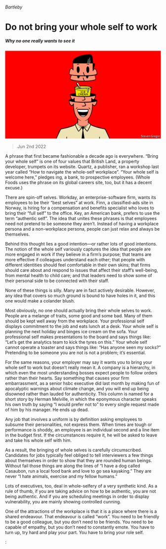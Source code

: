 ###### Bartleby

# Do not bring your whole self to work 

##### Why no one really wants to see it 

![image](images/20220604_WBD002.jpg) 

> Jun 2nd 2022 

A phrase that first became fashionable a decade ago is everywhere. “Bring your whole self” is one of four values that British Land, a property developer, trumpets on its website. Quartz, a publisher, ran a workshop last year called “How to navigate the whole-self workplace”. “Your whole self is welcome here,” pledges ing, a bank, to prospective employees. (Whole Foods uses the phrase on its global careers site, too, but it has a decent excuse.) 

There are spin-off selves. Workday, an enterprise-software firm, wants its employees to be their “best selves” at work. Finn, a classified-ads site in Norway, is hiring for a compensation and benefits specialist who loves to bring their “full self” to the office. Key, an American bank, prefers to use the term “authentic self”. The idea that unites these phrases is that employees need not pretend to be someone they aren’t. Instead of having a workplace persona and a non-workplace persona, people can just relax and always be themselves. 

Behind this thought lies a good intention—or rather lots of good intentions. The notion of the whole self variously captures the idea that people are more engaged in work if they believe in a firm’s purpose; that teams are more effective if colleagues understand each other; that people with different identities should feel comfortable in their own skins; that firms should care about and respond to issues that affect their staff’s well-being, from mental health to child care; and that leaders need to show some of their personal side to be connected with their staff. 

None of these things is silly. Many are in fact actively desirable. However, any idea that covers so much ground is bound to have holes in it, and this one would make a colander blush.

Most obviously, no one should actually bring their whole selves to work. People are a melange of traits, some good and some bad. Many of them should be kept well away from the workplace. Your professional self displays commitment to the job and eats lunch at a desk. Your whole self is planning the next holiday and binges ice cream on the sofa. Your professional self makes presentations to the board and says things like: “Let’s get the analytics team to kick the tyres on this.” Your whole self cannot operate a toaster and says things like: “Has anyone seen my socks?” Pretending to be someone you are not is not a problem; it’s essential. 

For the same reasons, your employer may say it wants you to bring your whole self to work but doesn’t really mean it. A company is a hierarchy, in which even the most understanding bosses expect people to follow orders rather than their hearts. Say something that causes your firm embarrassment, as a senior hsbc executive did last month by making fun of apocalyptic warnings about climate change, and you will end up being disowned rather than lauded for authenticity. This column is named for a short story by Herman Melville, in which the eponymous character speaks his own truth by saying “I would prefer not to” to every single request made of him by his manager. He ends up dead. 

Any job that involves a uniform is by definition asking employees to subsume their personalities, not express them. When times are tough or performance is shoddy, an employee is an individual second and a line item in the budget first. If the circumstances require it, he will be asked to leave and take his whole self with him. 

As a result, the bringing of whole selves is carefully circumscribed. Candidates for jobs typically feel obliged to tell interviewers a few things about themselves in order to show that they are rounded human beings. Without fail those things are along the lines of “I have a dog called Casaubon, run a local food bank and love to go sea kayaking.” They are never “I hate animals, exercise and my fellow humans.” 

Lots of executives, too, deal in whole-selfery of a very synthetic kind. As a rule of thumb, if you are taking advice on how to be authentic, you are not being authentic. And if you are scheduling meetings in order to display vulnerability, you are mainly showing controlled cunning. 

One of the attractions of the workplace is that it is a place where there is a shared endeavour. That endeavour is called “work”. You need to be friendly to be a good colleague, but you don’t need to be friends. You need to be capable of empathy, but you don’t need to constantly emote. You have to turn up, try hard and play your part. You have to bring your role self. 

:




